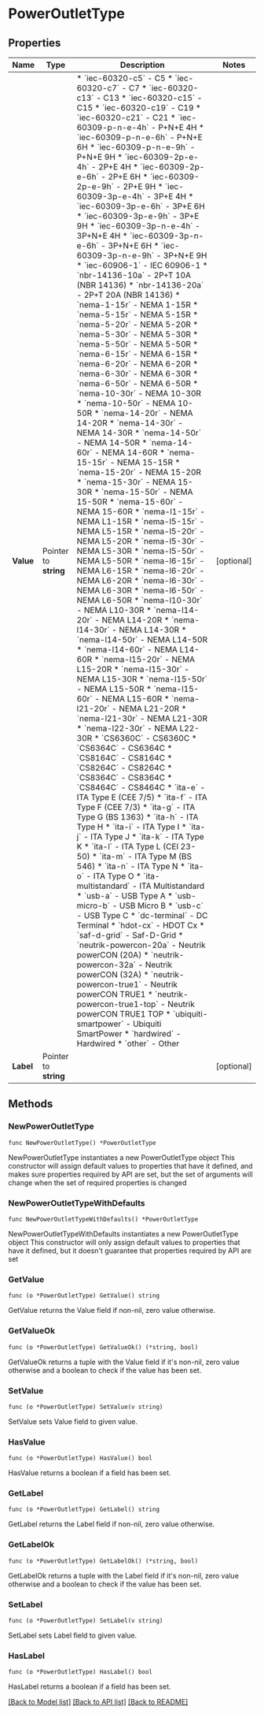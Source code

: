 # PowerOutletType

## Properties

Name | Type | Description | Notes
------------ | ------------- | ------------- | -------------
**Value** | Pointer to **string** | * &#x60;iec-60320-c5&#x60; - C5 * &#x60;iec-60320-c7&#x60; - C7 * &#x60;iec-60320-c13&#x60; - C13 * &#x60;iec-60320-c15&#x60; - C15 * &#x60;iec-60320-c19&#x60; - C19 * &#x60;iec-60320-c21&#x60; - C21 * &#x60;iec-60309-p-n-e-4h&#x60; - P+N+E 4H * &#x60;iec-60309-p-n-e-6h&#x60; - P+N+E 6H * &#x60;iec-60309-p-n-e-9h&#x60; - P+N+E 9H * &#x60;iec-60309-2p-e-4h&#x60; - 2P+E 4H * &#x60;iec-60309-2p-e-6h&#x60; - 2P+E 6H * &#x60;iec-60309-2p-e-9h&#x60; - 2P+E 9H * &#x60;iec-60309-3p-e-4h&#x60; - 3P+E 4H * &#x60;iec-60309-3p-e-6h&#x60; - 3P+E 6H * &#x60;iec-60309-3p-e-9h&#x60; - 3P+E 9H * &#x60;iec-60309-3p-n-e-4h&#x60; - 3P+N+E 4H * &#x60;iec-60309-3p-n-e-6h&#x60; - 3P+N+E 6H * &#x60;iec-60309-3p-n-e-9h&#x60; - 3P+N+E 9H * &#x60;iec-60906-1&#x60; - IEC 60906-1 * &#x60;nbr-14136-10a&#x60; - 2P+T 10A (NBR 14136) * &#x60;nbr-14136-20a&#x60; - 2P+T 20A (NBR 14136) * &#x60;nema-1-15r&#x60; - NEMA 1-15R * &#x60;nema-5-15r&#x60; - NEMA 5-15R * &#x60;nema-5-20r&#x60; - NEMA 5-20R * &#x60;nema-5-30r&#x60; - NEMA 5-30R * &#x60;nema-5-50r&#x60; - NEMA 5-50R * &#x60;nema-6-15r&#x60; - NEMA 6-15R * &#x60;nema-6-20r&#x60; - NEMA 6-20R * &#x60;nema-6-30r&#x60; - NEMA 6-30R * &#x60;nema-6-50r&#x60; - NEMA 6-50R * &#x60;nema-10-30r&#x60; - NEMA 10-30R * &#x60;nema-10-50r&#x60; - NEMA 10-50R * &#x60;nema-14-20r&#x60; - NEMA 14-20R * &#x60;nema-14-30r&#x60; - NEMA 14-30R * &#x60;nema-14-50r&#x60; - NEMA 14-50R * &#x60;nema-14-60r&#x60; - NEMA 14-60R * &#x60;nema-15-15r&#x60; - NEMA 15-15R * &#x60;nema-15-20r&#x60; - NEMA 15-20R * &#x60;nema-15-30r&#x60; - NEMA 15-30R * &#x60;nema-15-50r&#x60; - NEMA 15-50R * &#x60;nema-15-60r&#x60; - NEMA 15-60R * &#x60;nema-l1-15r&#x60; - NEMA L1-15R * &#x60;nema-l5-15r&#x60; - NEMA L5-15R * &#x60;nema-l5-20r&#x60; - NEMA L5-20R * &#x60;nema-l5-30r&#x60; - NEMA L5-30R * &#x60;nema-l5-50r&#x60; - NEMA L5-50R * &#x60;nema-l6-15r&#x60; - NEMA L6-15R * &#x60;nema-l6-20r&#x60; - NEMA L6-20R * &#x60;nema-l6-30r&#x60; - NEMA L6-30R * &#x60;nema-l6-50r&#x60; - NEMA L6-50R * &#x60;nema-l10-30r&#x60; - NEMA L10-30R * &#x60;nema-l14-20r&#x60; - NEMA L14-20R * &#x60;nema-l14-30r&#x60; - NEMA L14-30R * &#x60;nema-l14-50r&#x60; - NEMA L14-50R * &#x60;nema-l14-60r&#x60; - NEMA L14-60R * &#x60;nema-l15-20r&#x60; - NEMA L15-20R * &#x60;nema-l15-30r&#x60; - NEMA L15-30R * &#x60;nema-l15-50r&#x60; - NEMA L15-50R * &#x60;nema-l15-60r&#x60; - NEMA L15-60R * &#x60;nema-l21-20r&#x60; - NEMA L21-20R * &#x60;nema-l21-30r&#x60; - NEMA L21-30R * &#x60;nema-l22-30r&#x60; - NEMA L22-30R * &#x60;CS6360C&#x60; - CS6360C * &#x60;CS6364C&#x60; - CS6364C * &#x60;CS8164C&#x60; - CS8164C * &#x60;CS8264C&#x60; - CS8264C * &#x60;CS8364C&#x60; - CS8364C * &#x60;CS8464C&#x60; - CS8464C * &#x60;ita-e&#x60; - ITA Type E (CEE 7/5) * &#x60;ita-f&#x60; - ITA Type F (CEE 7/3) * &#x60;ita-g&#x60; - ITA Type G (BS 1363) * &#x60;ita-h&#x60; - ITA Type H * &#x60;ita-i&#x60; - ITA Type I * &#x60;ita-j&#x60; - ITA Type J * &#x60;ita-k&#x60; - ITA Type K * &#x60;ita-l&#x60; - ITA Type L (CEI 23-50) * &#x60;ita-m&#x60; - ITA Type M (BS 546) * &#x60;ita-n&#x60; - ITA Type N * &#x60;ita-o&#x60; - ITA Type O * &#x60;ita-multistandard&#x60; - ITA Multistandard * &#x60;usb-a&#x60; - USB Type A * &#x60;usb-micro-b&#x60; - USB Micro B * &#x60;usb-c&#x60; - USB Type C * &#x60;dc-terminal&#x60; - DC Terminal * &#x60;hdot-cx&#x60; - HDOT Cx * &#x60;saf-d-grid&#x60; - Saf-D-Grid * &#x60;neutrik-powercon-20a&#x60; - Neutrik powerCON (20A) * &#x60;neutrik-powercon-32a&#x60; - Neutrik powerCON (32A) * &#x60;neutrik-powercon-true1&#x60; - Neutrik powerCON TRUE1 * &#x60;neutrik-powercon-true1-top&#x60; - Neutrik powerCON TRUE1 TOP * &#x60;ubiquiti-smartpower&#x60; - Ubiquiti SmartPower * &#x60;hardwired&#x60; - Hardwired * &#x60;other&#x60; - Other | [optional] 
**Label** | Pointer to **string** |  | [optional] 

## Methods

### NewPowerOutletType

`func NewPowerOutletType() *PowerOutletType`

NewPowerOutletType instantiates a new PowerOutletType object
This constructor will assign default values to properties that have it defined,
and makes sure properties required by API are set, but the set of arguments
will change when the set of required properties is changed

### NewPowerOutletTypeWithDefaults

`func NewPowerOutletTypeWithDefaults() *PowerOutletType`

NewPowerOutletTypeWithDefaults instantiates a new PowerOutletType object
This constructor will only assign default values to properties that have it defined,
but it doesn't guarantee that properties required by API are set

### GetValue

`func (o *PowerOutletType) GetValue() string`

GetValue returns the Value field if non-nil, zero value otherwise.

### GetValueOk

`func (o *PowerOutletType) GetValueOk() (*string, bool)`

GetValueOk returns a tuple with the Value field if it's non-nil, zero value otherwise
and a boolean to check if the value has been set.

### SetValue

`func (o *PowerOutletType) SetValue(v string)`

SetValue sets Value field to given value.

### HasValue

`func (o *PowerOutletType) HasValue() bool`

HasValue returns a boolean if a field has been set.

### GetLabel

`func (o *PowerOutletType) GetLabel() string`

GetLabel returns the Label field if non-nil, zero value otherwise.

### GetLabelOk

`func (o *PowerOutletType) GetLabelOk() (*string, bool)`

GetLabelOk returns a tuple with the Label field if it's non-nil, zero value otherwise
and a boolean to check if the value has been set.

### SetLabel

`func (o *PowerOutletType) SetLabel(v string)`

SetLabel sets Label field to given value.

### HasLabel

`func (o *PowerOutletType) HasLabel() bool`

HasLabel returns a boolean if a field has been set.


[[Back to Model list]](../README.md#documentation-for-models) [[Back to API list]](../README.md#documentation-for-api-endpoints) [[Back to README]](../README.md)


